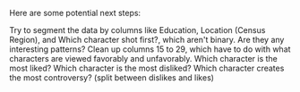 Here are some potential next steps:

Try to segment the data by columns like Education, Location (Census Region), and Which character shot first?, which aren't binary. Are they any interesting patterns?
Clean up columns 15 to 29, which have to do with what characters are viewed favorably and unfavorably.
Which character is the most liked?
Which character is the most disliked?
Which character creates the most controversy? (split between dislikes and likes)
